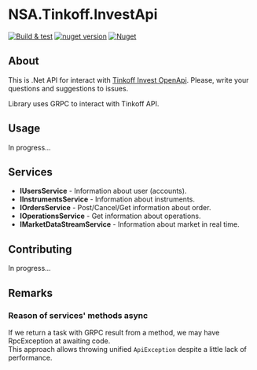 # NSA.Tinkoff.InvestApi

[![Build & test](https://github.com/nazarovsa/NSA.Tinkoff.InvestApi/actions/workflows/dotnet-build-and-test.yml/badge.svg)](https://github.com/nazarovsa/NSA.Tinkoff.InvestApi/actions/workflows/dotnet-build-and-test.yml)
[![nuget version](https://img.shields.io/nuget/v/NSA.Tinkoff.InvestApi)](https://www.nuget.org/packages/NSA.Tinkoff.InvestApi/)
[![Nuget](https://img.shields.io/nuget/dt/NSA.Tinkoff.InvestApi?color=%2300000)](https://www.nuget.org/packages/NSA.Tinkoff.InvestApi/)
## About
This is .Net API for interact with [Tinkoff Invest OpenApi](https://github.com/Tinkoff/investAPI). Please, write your questions and suggestions to issues.

Library uses GRPC to interact with Tinkoff API.

## Usage
In progress...

## Services 
- **IUsersService** - Information about user (accounts).
- **IInstrumentsService** - Information about instruments.
- **IOrdersService** - Post/Cancel/Get information about order.
- **IOperationsService** - Get information about operations.
- **IMarketDataStreamService** - Information about market in real time.

## Contributing
In progress...

## Remarks
### Reason of services' methods async
If we return a task with GRPC result from a method, we may have RpcException at awaiting code.  
This approach allows throwing unified `ApiException` despite a little lack of performance.
